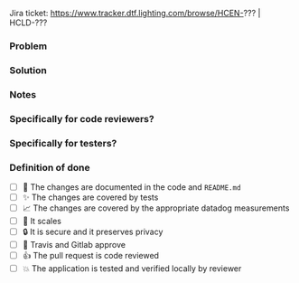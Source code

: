 Jira ticket: https://www.tracker.dtf.lighting.com/browse/HCEN-??? | HCLD-???

<!-- Which problem does this PR solve? Add links to jira tickets please :) -->
### Problem

<!-- How does this PR solve the problem? -->
### Solution

<!-- e.g. should we take a closer look at a certain part of the code? Did you make any decisions you'd like a second opinion on?-->
### Notes

<!-- e.g. what decisions did you make in the code? Do you have any doubts worth mentioning? -->
### Specifically for code reviewers?

<!-- How should this be tested in the integration test suite? Or manually by test team? -->
### Specifically for testers?

<!-- Make sure you complete the boxes below, if applicable -->
### Definition of done
- [ ] :pencil: The changes are documented in the code and `README.md`
- [ ] :sparkles: The changes are covered by tests
- [ ] :chart_with_upwards_trend: The changes are covered by the appropriate datadog measurements
- [ ] :mega: It scales
- [ ] :lock: It is secure and it preserves privacy
- [ ] :vertical_traffic_light: Travis and Gitlab approve
- [ ] :thumbsup: The pull request is code reviewed
- [ ] :collision: The application is tested and verified locally by reviewer

